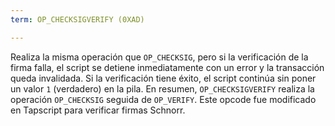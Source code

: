```yaml
---
term: OP_CHECKSIGVERIFY (0XAD)

---
```

Realiza la misma operación que `OP_CHECKSIG`, pero si la verificación de la firma falla, el script se detiene inmediatamente con un error y la transacción queda invalidada. Si la verificación tiene éxito, el script continúa sin poner un valor `1` (verdadero) en la pila. En resumen, `OP_CHECKSIGVERIFY` realiza la operación `OP_CHECKSIG` seguida de `OP_VERIFY`. Este opcode fue modificado en Tapscript para verificar firmas Schnorr.